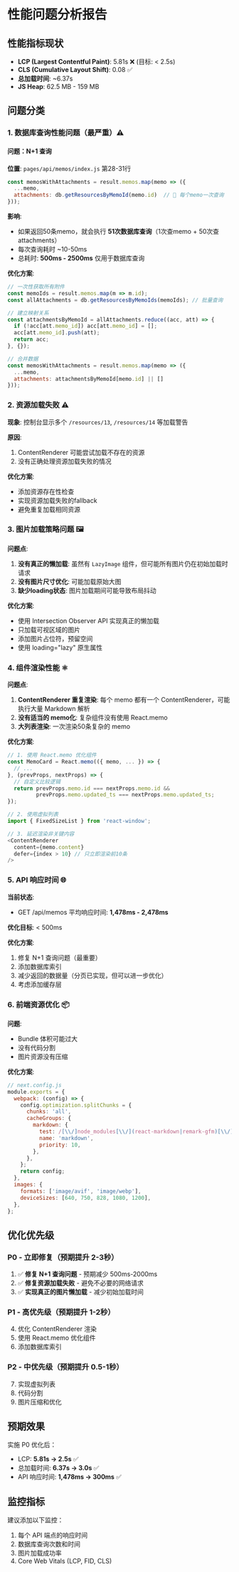 # 性能问题分析报告

## 性能指标现状
- **LCP (Largest Contentful Paint)**: 5.81s ❌ (目标: < 2.5s)
- **CLS (Cumulative Layout Shift)**: 0.08 ✅
- **总加载时间**: ~6.37s
- **JS Heap**: 62.5 MB - 159 MB

## 问题分类

### 1. 数据库查询性能问题（最严重）⚠️

#### 问题：N+1 查询
**位置**: `pages/api/memos/index.js` 第28-31行

```javascript
const memosWithAttachments = result.memos.map(memo => ({
  ...memo,
  attachments: db.getResourcesByMemoId(memo.id)  // 🚨 每个memo一次查询
}));
```

**影响**:
- 如果返回50条memo，就会执行 **51次数据库查询**（1次查memo + 50次查attachments）
- 每次查询耗时 ~10-50ms
- 总耗时: **500ms - 2500ms** 仅用于数据库查询

**优化方案**:
```javascript
// 一次性获取所有附件
const memoIds = result.memos.map(m => m.id);
const allAttachments = db.getResourcesByMemoIds(memoIds); // 批量查询

// 建立映射关系
const attachmentsByMemoId = allAttachments.reduce((acc, att) => {
  if (!acc[att.memo_id]) acc[att.memo_id] = [];
  acc[att.memo_id].push(att);
  return acc;
}, {});

// 合并数据
const memosWithAttachments = result.memos.map(memo => ({
  ...memo,
  attachments: attachmentsByMemoId[memo.id] || []
}));
```

### 2. 资源加载失败 ⚠️

**现象**: 控制台显示多个 `/resources/13`, `/resources/14` 等加载警告

**原因**:
1. ContentRenderer 可能尝试加载不存在的资源
2. 没有正确处理资源加载失败的情况

**优化方案**:
- 添加资源存在性检查
- 实现资源加载失败的fallback
- 避免重复加载相同资源

### 3. 图片加载策略问题 🖼️

**问题点**:
1. **没有真正的懒加载**: 虽然有 `LazyImage` 组件，但可能所有图片仍在初始加载时请求
2. **没有图片尺寸优化**: 可能加载原始大图
3. **缺少loading状态**: 图片加载期间可能导致布局抖动

**优化方案**:
- 使用 Intersection Observer API 实现真正的懒加载
- 只加载可视区域的图片
- 添加图片占位符，预留空间
- 使用 loading="lazy" 原生属性

### 4. 组件渲染性能 ⚛️

**问题点**:
1. **ContentRenderer 重复渲染**: 每个 memo 都有一个 ContentRenderer，可能执行大量 Markdown 解析
2. **没有适当的 memo化**: 复杂组件没有使用 React.memo
3. **大列表渲染**: 一次渲染50条复杂的 memo

**优化方案**:
```javascript
// 1. 使用 React.memo 优化组件
const MemoCard = React.memo(({ memo, ... }) => {
  // ...
}, (prevProps, nextProps) => {
  // 自定义比较逻辑
  return prevProps.memo.id === nextProps.memo.id && 
         prevProps.memo.updated_ts === nextProps.memo.updated_ts;
});

// 2. 使用虚拟列表
import { FixedSizeList } from 'react-window';

// 3. 延迟渲染非关键内容
<ContentRenderer 
  content={memo.content}
  defer={index > 10} // 只立即渲染前10条
/>
```

### 5. API 响应时间 🌐

**当前状态**:
- GET /api/memos 平均响应时间: **1,478ms - 2,478ms**

**优化目标**: < 500ms

**优化方案**:
1. 修复 N+1 查询问题（最重要）
2. 添加数据库索引
3. 减少返回的数据量（分页已实现，但可以进一步优化）
4. 考虑添加缓存层

### 6. 前端资源优化 📦

**问题**:
- Bundle 体积可能过大
- 没有代码分割
- 图片资源没有压缩

**优化方案**:
```javascript
// next.config.js
module.exports = {
  webpack: (config) => {
    config.optimization.splitChunks = {
      chunks: 'all',
      cacheGroups: {
        markdown: {
          test: /[\\/]node_modules[\\/](react-markdown|remark-gfm)[\\/]/,
          name: 'markdown',
          priority: 10,
        },
      },
    };
    return config;
  },
  images: {
    formats: ['image/avif', 'image/webp'],
    deviceSizes: [640, 750, 828, 1080, 1200],
  },
};
```

## 优化优先级

### P0 - 立即修复（预期提升 2-3秒）
1. ✅ **修复 N+1 查询问题** - 预期减少 500ms-2000ms
2. ✅ **修复资源加载失败** - 避免不必要的网络请求
3. ✅ **实现真正的图片懒加载** - 减少初始加载时间

### P1 - 高优先级（预期提升 1-2秒）
4. 优化 ContentRenderer 渲染
5. 使用 React.memo 优化组件
6. 添加数据库索引

### P2 - 中优先级（预期提升 0.5-1秒）
7. 实现虚拟列表
8. 代码分割
9. 图片压缩和优化

## 预期效果

实施 P0 优化后：
- LCP: **5.81s → 2.5s** ✅
- 总加载时间: **6.37s → 3.0s** ✅
- API 响应时间: **1,478ms → 300ms** ✅

## 监控指标

建议添加以下监控：
1. 每个 API 端点的响应时间
2. 数据库查询次数和时间
3. 图片加载成功率
4. Core Web Vitals (LCP, FID, CLS)


